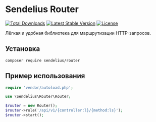 # Sendelius Router

<p>
<a href="https://packagist.org/packages/sendelius/router"><img src="https://img.shields.io/packagist/dt/sendelius/router" alt="Total Downloads"></a>
<a href="https://packagist.org/packages/sendelius/router"><img src="https://img.shields.io/packagist/v/sendelius/router" alt="Latest Stable Version"></a>
<a href="https://packagist.org/packages/sendelius/router"><img src="https://img.shields.io/packagist/l/sendelius/router" alt="License"></a>
</p>

Лёгкая и удобная библиотека для маршрутизации HTTP-запросов.

## Установка

```
composer require sendelius/router
```

## Пример использования
```php
require 'vendor/autoload.php';

use \Sendelius\Router\Router;

$router = new Router();
$router->rule('/api/v1/{controller:l}/{method:ls}');
$router->start();
```
